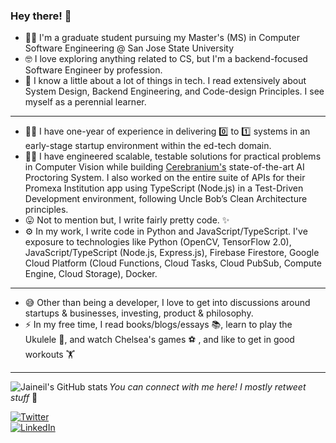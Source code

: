 ### Hey there! 👋

- 👨‍🎓 I'm a graduate student pursuing my Master's (MS) in Computer Software Engineering @ San Jose State University
- 🤓 I love exploring anything related to CS, but I'm a backend-focused Software Engineer by profession.
- 🌱 I know a little about a lot of things in tech. I read extensively about System Design, Backend Engineering, and Code-design Principles. I see myself as a perennial learner. 
---
- 🧑‍💻 I have one-year of experience in delivering 0️⃣ to 1️⃣ systems in an early-stage startup environment within the ed-tech domain. 
- 👨‍🔧 I have engineered scalable, testable solutions for practical problems in Computer Vision while building [Cerebranium's](https://cerebranium.com/) state-of-the-art AI Proctoring System. I also worked on the entire suite of APIs for their Promexa Institution app using TypeScript (Node.js) in a Test-Driven Development environment, following Uncle Bob’s Clean Architecture principles.
- 😛 Not to mention but, I write fairly pretty code. ✨
- ⚙️ In my work, I write code in Python and JavaScript/TypeScript. I've exposure to technologies like Python (OpenCV, TensorFlow 2.0), JavaScript/TypeScript (Node.js, Express.js), Firebase Firestore, Google Cloud Platform (Cloud Functions, Cloud Tasks, Cloud PubSub, Compute Engine, Cloud Storage), Docker.
---
- 😅 Other than being a developer, I love to get into discussions around startups & businesses, investing, product & philosophy.
- ⚡ In my free time, I read books/blogs/essays 📚, learn to play the Ukulele 🎸, and watch Chelsea's games ⚽️ , and like to get in good workouts 🏋️
---
<img alt="Jaineil's GitHub stats" align="left" src="https://github-readme-stats.vercel.app/api?username=jaineil&hide_title=true&hide_border=true&show_icons=true&theme=synthwave&include_all_commits=true&count_private=true">

<!-- social media buttons --> 
_You can connect with me here! I mostly retweet stuff_ 🙂

[![Twitter][1.2]][1]
<br>
[![LinkedIn][2.2]][2]

<!-- icons with padding -->
[1.2]: https://img.shields.io/badge/twitter-%231DA1F2.svg?&style=for-the-badge&logo=twitter&logoColor=white
[2.2]: https://img.shields.io/badge/linkedin-%230077B5.svg?&style=for-the-badge&logo=linkedin&logoColor=white

<!-- social media links -->
[1]: https://twitter.com/_jaineil
[2]: https://www.linkedin.com/in/jaineilmandavia/
